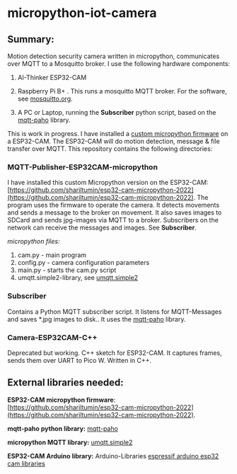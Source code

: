 # micropython-iot-camera

## Summary:
Motion detection security camera written in micropython, communicates over MQTT to a Mosquitto broker. I use the following hardware components: 
 
1. AI-Thinker ESP32-CAM

2. Raspberry Pi B+ . This runs a mosquitto MQTT broker. For the software, see [mosquitto.org](mosquitto.org).

3. A PC or Laptop, running the __Subscriber__ python script, based on the [mqtt-paho](https://pypi.org/project/paho-mqtt/) library.


This is work in progress. I have installed a [custom micropython firmware](https://github.com/shariltumin/esp32-cam-micropython-2022) on a ESP32-CAM. The ESP32-CAM will do motion detection, message & file transfer over MQTT.
This repository contains the following directories:

### MQTT-Publisher-ESP32CAM-micropython
I have installed this custom Micropython version on the ESP32-CAM: [https://github.com/shariltumin/esp32-cam-micropython-2022](https://github.com/shariltumin/esp32-cam-micropython-2022). 
The program uses the firmware to operate the camera. It detects movements and sends a message to the broker on movement. It also saves images to SDCard and sends jpg-images via MQTT to a broker.
Subscribers on the network can receive the messages and images. See __Subscriber__.

_micropython files:_
1. cam.py - main program
2. config.py - camera configuration parameters
3. main.py - starts the cam.py script
4. umqtt.simple2-library, see [umqtt.simple2](https://github.com/fizista/micropython-umqtt.simple2)

### Subscriber
Contains a Python MQTT subscriber script. It listens for MQTT-Messages and saves *.jpg images to disk.. It uses the [mqtt-paho](https://pypi.org/project/paho-mqtt/) library.

### Camera-ESP32CAM-C++
Deprecated but working. 
C++ sketch for ESP32-CAM. It captures frames, sends them over UART to Pico W. Written in C++.


## External libraries needed:

__ESP32-CAM micropython firmware__: 
[https://github.com/shariltumin/esp32-cam-micropython-2022](https://github.com/shariltumin/esp32-cam-micropython-2022). 


__mqtt-paho python library:__
[mqtt-paho](https://pypi.org/project/paho-mqtt/)

__micropython MQTT library:__
[umqtt.simple2](https://github.com/fizista/micropython-umqtt.simple2)

__ESP32-CAM Arduino library:__
Arduino-Libraries
[espressif arduino esp32 cam libraries](https://github.com/espressif/arduino-esp32/tree/master/libraries/ESP32/examples/Camera/CameraWebServer)


